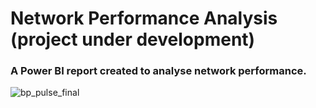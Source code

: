 # Network Performance Analysis (project under development)
 ### A Power BI report created to analyse network performance.
 
 ![bp_pulse_final](https://user-images.githubusercontent.com/99413257/184364769-59788f47-1eec-47d2-9341-6ac0ec0c5a08.gif)
 
